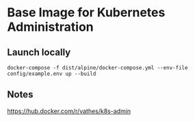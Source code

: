 # Base Image for Kubernetes Administration

## Launch locally


`docker-compose -f dist/alpine/docker-compose.yml --env-file config/example.env up --build`


## Notes

https://hub.docker.com/r/vathes/k8s-admin